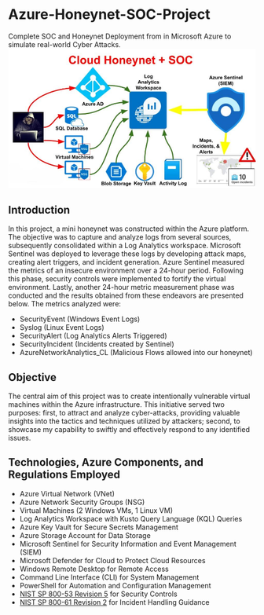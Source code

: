 # Azure-Honeynet-SOC-Project
Complete SOC and Honeynet Deployment from in Microsoft Azure to simulate real-world Cyber Attacks.
![Image Alt](68747470733a2f2f692e696d6775722e636f6d2f5a5778653033652e6a7067.jpg)
## Introduction
In this project, a mini honeynet was constructed within the Azure platform. The objective was to capture and analyze logs from several sources, subsequently consolidated within a Log Analytics workspace. Microsoft Sentinel was deployed to leverage these logs by developing attack maps, creating alert triggers, and incident generation. Azure Sentinel measured the metrics of an insecure environment over a 24-hour period. Following this phase, security controls were implemented to fortify the virtual environment. Lastly, another 24-hour metric measurement phase was conducted and the results obtained from these endeavors are presented below. The metrics analyzed were:

- SecurityEvent (Windows Event Logs)
- Syslog (Linux Event Logs)
- SecurityAlert (Log Analytics Alerts Triggered)
- SecurityIncident (Incidents created by Sentinel)
- AzureNetworkAnalytics_CL (Malicious Flows allowed into our honeynet)

## Objective
The central aim of this project was to create intentionally vulnerable virtual machines within the Azure infrastructure. This initiative served two purposes: first, to attract and analyze cyber-attacks, providing valuable insights into the tactics and techniques utilized by attackers; second, to showcase my capability to swiftly and effectively respond to any identified issues.

## Technologies, Azure Components, and Regulations Employed
- Azure Virtual Network (VNet)
- Azure Network Security Groups (NSG)
- Virtual Machines (2 Windows VMs, 1 Linux VM)
- Log Analytics Workspace with Kusto Query Language (KQL) Queries
- Azure Key Vault for Secure Secrets Management
- Azure Storage Account for Data Storage
- Microsoft Sentinel for Security Information and Event Management (SIEM)
- Microsoft Defender for Cloud to Protect Cloud Resources
- Windows Remote Desktop for Remote Access
- Command Line Interface (CLI) for System Management
- PowerShell for Automation and Configuration Management
- [NIST SP 800-53 Revision 5](https://csrc.nist.gov/publications/detail/sp/800-53/rev-5/final) for Security Controls
- [NIST SP 800-61 Revision 2](https://www.nist.gov/privacy-framework/nist-sp-800-61) for Incident Handling Guidance



